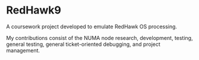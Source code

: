 # RedHawk9
A coursework project developed to emulate RedHawk OS processing.

My contributions consist of the NUMA node research, development, testing, general testing, general ticket-oriented debugging, and project management.

